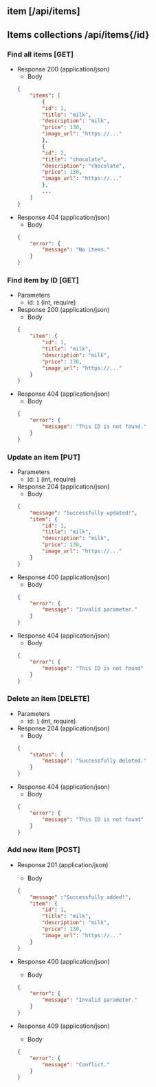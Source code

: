 ## item [/api/items]

## Items collections /api/items{/id}
### Find all items [GET]
+ Response 200 (application/json)
    + Body
    ```json
    {
        "items": [
            {
            "id": 1,
            "title": "milk",
            "description": "milk",
            "price": 130,
            "image_url": "https://..."
            },             
            {
            "id": 2,
            "title": "chocolate",
            "description": "chocolate",
            "price": 130,
            "image_url": "https://..."
            }, 
            ...
        ]
    }
    ```
+ Response 404 (application/json)
    + Body
    ```json
    {
        "error": {
            "message": "No items."
        }
    }
    ```
### Find item by ID [GET]
+ Parameters
    + id: `1` (int, require)
+ Response 200 (application/json)
    + Body
    ```json
    {
        "item": {
            "id": 1,
            "title": "milk",
            "description": "milk",
            "price": 130,
            "image_url": "https://..."
        }
    }
    ```
+ Response 404 (application/json)
    + Body
    ```json
    {
        "error": {
            "message": "This ID is not found."
        }
    }
    ```

### Update an item [PUT]
+ Parameters
    + id: `1` (int, require)
+ Response 204 (application/json)
    + Body
    ```json
    {
        "message": "Successfully updated!",
        "item": {
            "id": 1,
            "title": "milk",
            "description": "milk",
            "price": 130,
            "image_url": "https://..."
        }
    }
    ```
+ Response 400 (application/json)
    + Body
    ```json
    {
        "error": {
            "message": "Invalid parameter."
        }
    }
    ```
+ Response 404 (application/json)
    + Body
    ```json
    {
        "error": {
            "message": "This ID is not found"
        }
    }
    ```

### Delete an item [DELETE]
+ Parameters
    + id: `1` (int, require)
+ Response 204 (application/json)
    + Body
    ```json
    {
        "status": {
            "message": "Successfully deleted."
        }
    }
    ```
+ Response 404 (application/json)
    + Body
    ```json
    {
        "error": {
            "message": "This ID is not found"
        }
    }
    ```

### Add new item [POST]
+ Response 201 (application/json)
    + Body
    ```json
    {
        "message" :"Successfully added!",
        "item": {
            "id": 1,
            "title": "milk",
            "description": "milk",
            "price": 130,
            "image_url": "https://..."
        }
    }
    ```
+ Response 400 (application/json)
    + Body
    ```json
    {
        "error": {
            "message": "Invalid parameter."
        }
    }
    ```

+ Response 409 (application/json)
    + Body
    ```json
    {
        "error": {
            "message": "Conflict."
        }
    }
    ```
